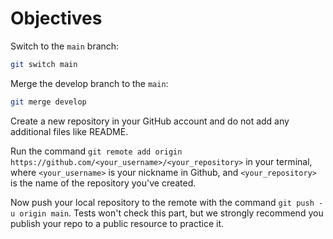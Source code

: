 # Objectives

Switch to the `main` branch:

```bash
git switch main
```

Merge the develop branch to the `main`:

```bash
git merge develop
```

Create a new repository in your GitHub account and do not add any additional files like README.

Run the command `git remote add origin https://github.com/<your_username>/<your_repository>` in your terminal, where `<your_username>` is your nickname in Github, and `<your_repository>` is the name of the repository you've created.

Now push your local repository to the remote with the command `git push -u origin main`. Tests won't check this part, but we strongly recommend you publish your repo to a public resource to practice it.
